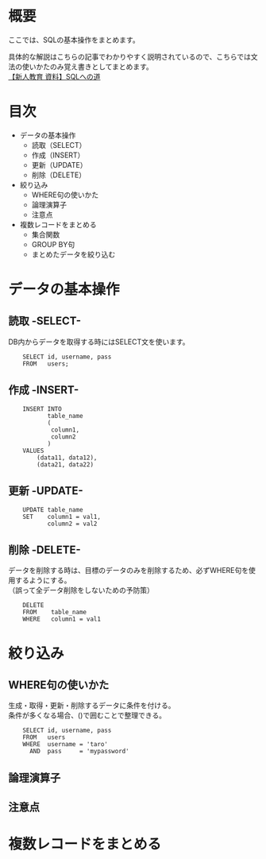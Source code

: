 # 概要
ここでは、SQLの基本操作をまとめます。  

具体的な解説はこちらの記事でわかりやすく説明されているので、こちらでは文法の使いかたのみ覚え書きとしてまとめます。  
[【新人教育 資料】SQLへの道](https://qiita.com/devopsCoordinator/items/9b70e506150888e190be)

# 目次
 * データの基本操作
   * 読取（SELECT）
   * 作成（INSERT）
   * 更新（UPDATE）
   * 削除（DELETE）
 * 絞り込み
   * WHERE句の使いかた
   * 論理演算子
   * 注意点
 * 複数レコードをまとめる
   * 集合関数
   * GROUP BY句
   * まとめたデータを絞り込む

# データの基本操作

## 読取 -SELECT-
DB内からデータを取得する時にはSELECT文を使います。  
```sql:SELECT
    SELECT id, username, pass
    FROM   users;
```

## 作成 -INSERT-

```sql:INSERT
    INSERT INTO
           table_name
           (
            column1,
            column2
           )
    VALUES
        (data11, data12),
        (data21, data22)
```

## 更新 -UPDATE-
```sql:
    UPDATE table_name
    SET    column1 = val1,
           column2 = val2
```

## 削除 -DELETE-
データを削除する時は、目標のデータのみを削除するため、必ずWHERE句を使用するようにする。  
（誤って全データ削除をしないための予防策）
```sql:
    DELETE
    FROM    table_name
    WHERE   column1 = val1
```


# 絞り込み

## WHERE句の使いかた
生成・取得・更新・削除するデータに条件を付ける。  
条件が多くなる場合、()で囲むことで整理できる。
```sql:WHERE句
    SELECT id, username, pass
    FROM   users
    WHERE  username = 'taro'
      AND  pass     = 'mypassword'
```

## 論理演算子


## 注意点


# 複数レコードをまとめる


